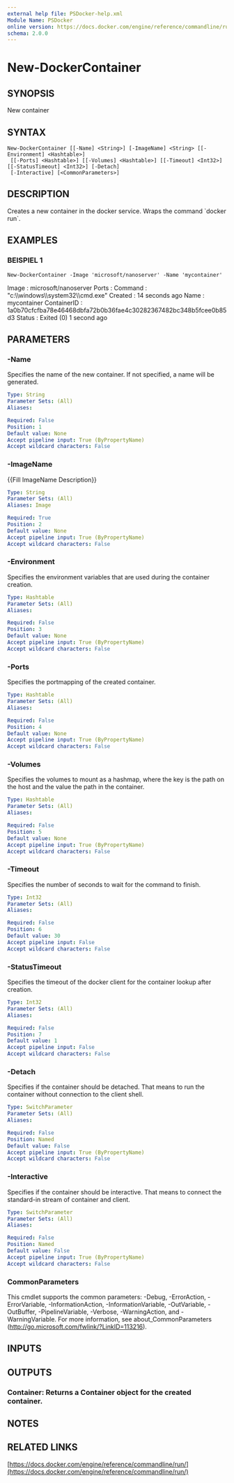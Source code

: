 ```yaml
---
external help file: PSDocker-help.xml
Module Name: PSDocker
online version: https://docs.docker.com/engine/reference/commandline/run/
schema: 2.0.0
---
```


# New-DockerContainer

## SYNOPSIS
New container

## SYNTAX

```
New-DockerContainer [[-Name] <String>] [-ImageName] <String> [[-Environment] <Hashtable>]
 [[-Ports] <Hashtable>] [[-Volumes] <Hashtable>] [[-Timeout] <Int32>] [[-StatusTimeout] <Int32>] [-Detach]
 [-Interactive] [<CommonParameters>]
```

## DESCRIPTION
Creates a new container in the docker service.
Wraps the command \`docker run\`.

## EXAMPLES

### BEISPIEL 1
```
New-DockerContainer -Image 'microsoft/nanoserver' -Name 'mycontainer'
```

Image       : microsoft/nanoserver
Ports       :
Command     : "c:\\\\windows\\\\system32\\\\cmd.exe"
Created     : 14 seconds ago
Name        : mycontainer
ContainerID : 1a0b70cfcfba78e46468dbfa72b0b36fae4c30282367482bc348b5fcee0b85d3
Status      : Exited (0) 1 second ago

## PARAMETERS

### -Name
Specifies the name of the new container.
If not specified, a name will be generated.

```yaml
Type: String
Parameter Sets: (All)
Aliases:

Required: False
Position: 1
Default value: None
Accept pipeline input: True (ByPropertyName)
Accept wildcard characters: False
```

### -ImageName
{{Fill ImageName Description}}

```yaml
Type: String
Parameter Sets: (All)
Aliases: Image

Required: True
Position: 2
Default value: None
Accept pipeline input: True (ByPropertyName)
Accept wildcard characters: False
```

### -Environment
Specifies the environment variables that are used during the container creation.

```yaml
Type: Hashtable
Parameter Sets: (All)
Aliases:

Required: False
Position: 3
Default value: None
Accept pipeline input: True (ByPropertyName)
Accept wildcard characters: False
```

### -Ports
Specifies the portmapping of the created container.

```yaml
Type: Hashtable
Parameter Sets: (All)
Aliases:

Required: False
Position: 4
Default value: None
Accept pipeline input: True (ByPropertyName)
Accept wildcard characters: False
```

### -Volumes
Specifies the volumes to mount as a hashmap,
where the key is the path on the host and the value the path in the container.

```yaml
Type: Hashtable
Parameter Sets: (All)
Aliases:

Required: False
Position: 5
Default value: None
Accept pipeline input: True (ByPropertyName)
Accept wildcard characters: False
```

### -Timeout
Specifies the number of seconds to wait for the command to finish.

```yaml
Type: Int32
Parameter Sets: (All)
Aliases:

Required: False
Position: 6
Default value: 30
Accept pipeline input: False
Accept wildcard characters: False
```

### -StatusTimeout
Specifies the timeout of the docker client for the container lookup after creation.

```yaml
Type: Int32
Parameter Sets: (All)
Aliases:

Required: False
Position: 7
Default value: 1
Accept pipeline input: False
Accept wildcard characters: False
```

### -Detach
Specifies if the container should be detached.
That means to run the container without connection to the client shell.

```yaml
Type: SwitchParameter
Parameter Sets: (All)
Aliases:

Required: False
Position: Named
Default value: False
Accept pipeline input: True (ByPropertyName)
Accept wildcard characters: False
```

### -Interactive
Specifies if the container should be interactive.
That means to connect the standard-in stream of container and client.

```yaml
Type: SwitchParameter
Parameter Sets: (All)
Aliases:

Required: False
Position: Named
Default value: False
Accept pipeline input: True (ByPropertyName)
Accept wildcard characters: False
```

### CommonParameters
This cmdlet supports the common parameters: -Debug, -ErrorAction, -ErrorVariable, -InformationAction, -InformationVariable, -OutVariable, -OutBuffer, -PipelineVariable, -Verbose, -WarningAction, and -WarningVariable.
For more information, see about_CommonParameters (http://go.microsoft.com/fwlink/?LinkID=113216).

## INPUTS

## OUTPUTS

### Container: Returns a Container object for the created container.
## NOTES

## RELATED LINKS

[https://docs.docker.com/engine/reference/commandline/run/](https://docs.docker.com/engine/reference/commandline/run/)

